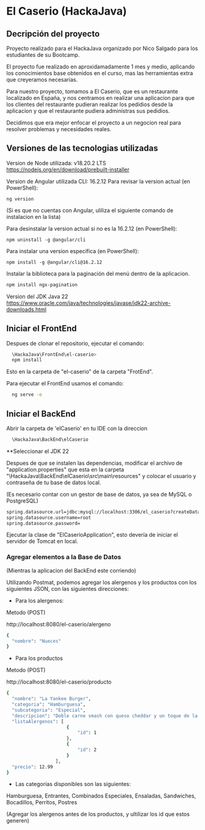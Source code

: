 
# El Caserio (HackaJava)

## Decripción del proyecto ##

Proyecto realizado para el HackaJava organizado por Nico Salgado para los estudiantes de su Bootcamp. 

El proyecto fue realizado en aproxidamadamente 1 mes y medio, aplicando los conocimientos base obtenidos en el curso, mas las herramientas extra que creyeramos necesarias.

Para nuestro proyecto, tomamos a El Caserio, que es un restaurante localizado en España, y nos centramos en realizar una aplicacion para que los clientes del restaurante pudieran realizar los pedidios desde la aplicacion y que el restaurante pudiera administras sus pedidios. 

Decidimos que era mejor enfocar el proyecto a un negocion real para resolver problemas y necesidades reales.

## Versiones de las tecnologias utilizadas ##

Version de Node utilizada: v18.20.2 LTS  
  https://nodejs.org/en/download/prebuilt-installer

Version de Angular utilizada CLI: 16.2.12
  Para revisar la version actual (en PowerShell):
    
    ng version 

  (Si es que no cuentas con Angular, uliliza el siguiente comando de instalacion en la lista)

  Para desinstalar la version actual si no es la 16.2.12 (en PowerShell):

    npm uninstall -g @angular/cli 

  Para instalar una version especifica (en PowerShell):
    
    npm install -g @angular/cli@16.2.12

Instalar la biblioteca para la paginación del menú dentro de la aplicacion.

  ```bash
  npm install ngx-pagination
  ```

Version del JDK Java 22
  https://www.oracle.com/java/technologies/javase/jdk22-archive-downloads.html


## Iniciar el FrontEnd ##

Despues de clonar el repositorio, ejecutar el comando:

```bash
  \HackaJava\FrontEnd\el-caserio>
  npm install
```
 Esto en la carpeta de "el-caserio" de la carpeta "FrotEnd".

Para ejecutar el FrontEnd usamos el comando:

```bash
  ng serve -o
```
  
## Iniciar el BackEnd ##

Abrir la carpeta de 'elCaserio' en tu IDE con la direccion

```bash
  \HackaJava\BackEnd\elCaserio
```

**Seleccionar el JDK 22

Despues de que se instalen las dependencias, modificar el archivo de "application.properties" que esta en la carpeta "\HackaJava\BackEnd\elCaserio\src\main\resources" y colocar el usuario y contraseña de tu base de datos local.

(Es necesario contar con un gestor de base de datos, ya sea de MySQL o PostgreSQL)
```bash
spring.datasource.url=jdbc:mysql://localhost:3306/el_caserio?createDatabaseIfNotExist=true&useSSL=false&serverTimezone=UTC
spring.datasource.username=root
spring.datasource.password=
```
  
Ejecutar la clase de "ElCaserioApplication", esto devería de iniciar el servidor de Tomcat en local.

### Agregar elementos a la Base de Datos

(Mientras la aplicacion del BackEnd este corriendo)

Utilizando Postmat, podemos agregar los alergenos y los productos con los siguientes JSON, con las siguientes direcciones:

- Para los alergenos:

Metodo (POST)

http://localhost:8080/el-caserio/alergeno 

```bash
{
  "nombre": "Nueces"
}

```

- Para los productos

Metodo (POST)

http://localhost:8080/el-caserio/producto

```bash
{
  "nombre": "La Yankee Burger",
  "categoria": "Hamburguesa",
  "subcategoria": "Especial",
  "descripcion": "Doble carne smash con queso cheddar y un toque de la salsa especial de la casa.",
  "listaAlergenos": [
                      {
                          "id": 1
                      },
                      {
                          "id": 2
                      }
                  ],
  "precio": 12.99
}

```

- Las categorias disponibles son las siguientes:

Hamburguesa, Entrantes, Combinados Especiales, Ensaladas, Sandwiches, Bocadillos, Perritos, Postres

(Agregar los alergenos antes de los productos, y ultilizar los id que estos generen)
